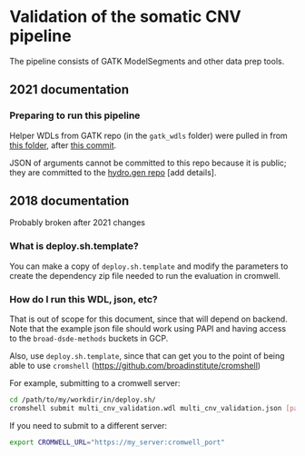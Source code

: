 # Validation of the somatic CNV pipeline
The pipeline consists of GATK ModelSegments and other data prep tools. 

## 2021 documentation
### Preparing to run this pipeline
Helper WDLs from GATK repo (in the `gatk_wdls` folder) were pulled in from [this folder](https://github.com/broadinstitute/gatk/tree/master/scripts/cnv_wdl/somatic), after [this commit](https://github.com/broadinstitute/gatk/commit/b4b63baf6f1af8dabc106a98530f86a9dea3c9a6).  

JSON of arguments cannot be committed to this repo because it is public; they are committed to the [hydro.gen repo](https://github.com/broadinstitute/hydro.gen) \[add details\].

## 2018 documentation
Probably broken after 2021 changes
### What is deploy.sh.template?

You can make a copy of `deploy.sh.template` and modify the parameters to create the dependency zip file needed to run the evaluation in cromwell.

### How do I run this WDL, json, etc?

That is out of scope for this document, since that will depend on backend.  Note that the example json file should work using PAPI and having access to the `broad-dsde-methods` buckets in GCP.

Also, use `deploy.sh.template`, since that can get you to the point of being able to use `cromshell` (https://github.com/broadinstitute/cromshell)

For example, submitting to a cromwell server: 
```bash
cd /path/to/my/workdir/in/deploy.sh/
cromshell submit multi_cnv_validation.wdl multi_cnv_validation.json [path_to_options_json_file] eval_cnv_wgs_validation.zip
```

If you need to submit to a different server:
```bash
export CROMWELL_URL="https://my_server:cromwell_port"
```